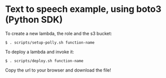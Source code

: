 # Text to speech example, using boto3 (Python SDK) 
    
To create a new lambda, the role and the s3 bucket:

    $ . scripts/setup-polly.sh function-name

To deploy a lambda and invoke it:

    $ . scripts/deploy.sh function-name

Copy the url to your browser and download the file! 